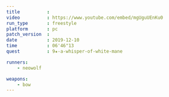 ```yaml
---
title          :
video          : https://www.youtube.com/embed/mgUguUEnKu0
run_type       : freestyle
platform       : pc
patch_version  : 
date           : 2019-12-10
time           : 06'46"13
quest          : 9★-a-whisper-of-white-mane

runners:
    - neowolf

weapons:
    - bow
---
```

